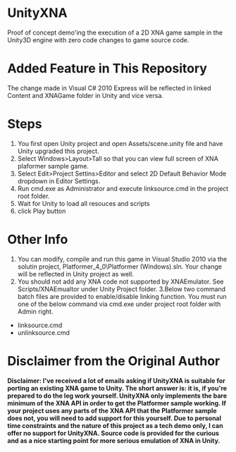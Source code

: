 UnityXNA
========

Proof of concept demo'ing the execution of a 2D XNA game sample in the Unity3D engine with zero code changes to game source code.

Added Feature in This Repository
========
The change made in Visual C# 2010 Express will be reflected in linked Content and XNAGame folder in Unity and vice versa.

Steps
========
1. You first open Unity project and open Assets/scene.unity file and have Unity upgraded this project.
2. Select Windows>Layout>Tall so that you can view full screen of XNA plaformer sample game.
3. Select Edit>Project Settins>Editor and select 2D Default Behavior Mode dropdown in Editor Settings.
4. Run cmd.exe as Administrator and execute linksource.cmd in the project root folder.
5. Wait for Unity to load all resouces and scripts
6. click Play button


Other Info
========
1. You can modify, compile and run this game in Visual Studio 2010 via the solutin project, Platformer_4_0\Platformer (Windows).sln. Your change will be reflected in Unity project as well. 
2. You should not add any XNA code not supported by XNAEmulator. See Scripts/XNAEmualtor under Unity Project folder. 
3.Below two command batch files are provided to enable/disable linking function. You must run one of the below command via cmd.exe under project root folder with Admin right.

- linksource.cmd 
- unlinksource.cmd


Disclaimer from the Original Author
========

**Disclaimer: I've received a lot of emails asking if UnityXNA is suitable for porting an existing XNA game to Unity. The short answer is: it is, if you're prepared to do the leg work yourself. UnityXNA only implements the bare minimum of the XNA API in order to get the Platformer sample working. If your project uses any parts of the XNA API that the Platformer sample does not, you will need to add support for this yourself. Due to personal time constraints and the nature of this project as a tech demo only, I can offer no support for UnityXNA. Source code is provided for the curious and as a nice starting point for more serious emulation of XNA in Unity.**
